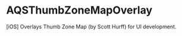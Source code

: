 AQSThumbZoneMapOverlay
======================

[iOS] Overlays Thumb Zone Map (by Scott Hurff) for UI development.
